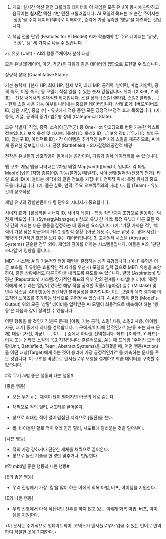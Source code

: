 1. 개요: 실시간 액션 던전 크롤러의 데이터화
이 게임은 모든 유닛이 동시에 판단하고 움직이는 **실시간** 액션 기반 던전 크롤러입니다. AI 모델의 목표는 매 순간 주어지는 '상황'을 수치 데이터(벡터)로 이해하고, 승리에 가장 유리한 '행동'을 예측하는 것입니다.

2. 핵심 전술 단위 (Features for AI Model)
AI가 학습해야 할 주요 데이터는 '유닛', '전장', '팀' 세 가지로 나눌 수 있습니다.

가. 유닛 (Unit) - AI의 행동 주체이자 분석 대상

모든 유닛(플레이어, 아군, 적군)은 다음과 같은 데이터의 집합으로 표현할 수 있습니다.

정량적 상태 (Quantitative State):

기본 능력치: [현재 HP, 최대 HP, 현재 MP, 최대 MP, 공격력, 방어력, 마법 저항력, 공격 속도, 이동 속도] 등 모델이 직접 읽을 수 있는 숫자 값들입니다.
위치: [X 좌표, Y 좌표] - 전장 내에서의 절대적인 위치입니다.
스킬 상태: [스킬1 쿨타임, 스킬2 쿨타임, ...] - 현재 스킬 사용 가능 여부를 나타내는 중요한 데이터입니다.
상태 효과: [버프/디버프 ID, 남은 시간, 중첩 수] - 유닛에게 적용 중인 모든 긍정적/부정적 효과 목록입니다. (예: 중독, 기절, 공격력 증가)
범주형 상태 (Categorical State):

고유 식별자: 직업, 종족, 소속(아군/적군) 등 One-Hot 인코딩으로 변환 가능한 텍스트 정보입니다.
보유 특성 및 패시브: [특성1 ID, 특성2 ID, ...]
보유 장비: [무기 ID, 방어구 ID, 장신구 ID, 아티팩트 ID] - 각 아이템은 추가적인 능력치와 스킬을 제공하므로, AI에게 중요한 정보입니다.
나. 전장 (Battlefield) - 의사결정의 공간적 배경

전장은 유닛들의 상호작용이 일어나는 공간이며, 다음과 같이 데이터화할 수 있습니다.

맵 구조: 게임 맵을 나타내는 2차원 배열 Map[width][height] 입니다.
각 타일 Map[x][y]은 [지형 종류(이동 가능/불가능/패널티), 시야 상태(밝혀짐/전장의 안개), 타일 효과 ID(예: 불타는 바닥)] 와 같은 정보를 가집니다.
전략적 위치: 특정 위치의 중요도를 나타냅니다. (예: 좁은 길목, 언덕, 주요 오브젝트와의 거리)
다. 팀 (Team) - 유닛 간의 상호작용

개별 유닛의 강함만큼이나 팀 단위의 시너지가 중요합니다.

시너지 효과: [활성화된 시너지 ID, 시너지 레벨] - 특정 직업/종족 조합으로 발동하는 팀 전체 버프입니다. (SynergyManager.js 참조)
유닛 간 거리: 특정 유닛과 다른 모든 유닛 간의 거리는 다음 행동을 결정하는 데 중요한 요소입니다. (예: '가장 가까운 적', '체력이 가장 낮은 아군과의 거리')
종합적 상황: [아군 유닛 수, 적군 유닛 수, 경과 시간] - 게임의 전반적인 흐름을 보여 주는 데이터입니다.
3. 고차원적 시스템 (Abstract Systems)
단순한 전투 외에, 게임의 깊이를 더하는 시스템들입니다. 이들은 AI의 '판단 스타일'에 영향을 줍니다.

MBTI 시스템: AI의 기본적인 행동 패턴을 결정하는 성격 유형입니다. (예: F 유형은 아군 보호를, T 유형은 효율적인 적 제거를 우선시) 모델의 입력 값으로 MBTI 유형을 포함하여, 같은 상황에서도 다른 판단을 내리도록 유도할 수 있습니다.
열망 (Aspiration) 및 평판 (Reputation) 시스템: 장기적인 목표와 유닛 간의 관계를 나타냅니다. (예: '특정 적에게 복수'라는 열망이 있다면 해당 적을 공격할 확률이 높아짐)
실수 (Mistake) 및 변수 시스템: AI의 행동에 인간적인 불확실성을 추가합니다. 이는 모델의 예측 결과에 의도적인 노이즈를 추가하는 방식으로 구현될 수 있습니다.
4. AI의 행동 결정 (Model's Output)
위의 모든 '상황' 데이터를 입력받은 AI 모델이 최종적으로 예측해야 하는 '행동'은 다음과 같이 정의할 수 있습니다.

어떤 행동을 할 것인가? (분류 문제)
[이동, 기본 공격, 스킬1 사용, 스킬2 사용, 아이템 사용, 대기] 중에서 하나를 선택합니다.
누구에게/어디에 할 것인가? (분류 또는 좌표 문제)
대상: [자신, 아군1, ..., 적1, ...] 중에서 하나를 선택합니다.
좌표: [X 좌표, Y 좌표] - 이동 또는 논타겟 스킬의 목표 지점입니다.
결론적으로, AI는 매 프레임 "주어진 모든 상황(Unit, Battlefield, Team, Abstract Systems)을 고려했을 때, 어떤 행동(Action)을 어떤 대상(Target)에게 하는 것이 승리에 가장 긍정적인가?" 를 예측하는 문제를 푸는 것입니다. 이 구조를 바탕으로 텐서플로우 모델을 설계하고 학습 데이터를 구축할 수 있습니다.


#각 무기 ai별 좋은 행동과 나쁜 행동#

[좋은 행동]

- 모든 무기 ai는 체력이 많이 떨어지면 아군의 뒤로 숨는다.

- 채찍으로 적의 힐러, 서포터를 끌어온다.
- 창으로 최대한 적이 많이 밀집된 지역으로 [돌진]을 쓴다.
- 활, 바이올린 활로 적이 우리 진영 힐러, 서포트에 달라붙는 것을 밀어낸다.

[나쁜 행동]

- 적의 가장 강하거나 단단한 개체를 채찍으로 끌어온다.
- 창으로 돌진 기술을 한 명만 맞추거나, 빗맞힌다.

#각 mbti별 좋은 행동과 나쁜 행동#

[E의 좋은 행동]

- 우리 진영에서 가장 '킬'을 많이 하는 이에게 회복 마법, 버프, 아이템을 지원한다.

[E의 나쁜 행동]

- 우리 진영에서 아직 직접적인 전투를 하지 않고 있는 이에게 회복 마법, 버프, 아이템을 지원한다.


<이 문서는 주기적으로 업데이트되며, 코덱스가 탠서플로우가 읽을 수 있는 언어로 번역하여 적절한 곳에 기재한다.>
